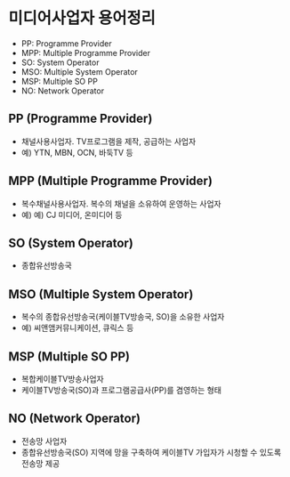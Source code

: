 미디어사업자 용어정리
=====

 - PP: Programme Provider
 - MPP: Multiple Programme Provider
 - SO: System Operator
 - MSO: Multiple System Operator
 - MSP: Multiple SO PP
 - NO: Network Operator

## PP (Programme Provider)

- 채널사용사업자. TV프로그램을 제작, 공급하는 사업자
- 예) YTN, MBN, OCN, 바둑TV 등

## MPP (Multiple Programme Provider)

- 복수채널사용사업자. 복수의 채널을 소유하여 운영하는 사업자
- 예) 예) CJ 미디어, 온미디어 등

## SO (System Operator)

- 종합유선방송국

## MSO (Multiple System Operator)

- 복수의 종합유선방송국(케이블TV방송국, SO)을 소유한 사업자
- 예) 씨앤앰커뮤니케이션, 큐릭스 등

## MSP (Multiple SO PP)

- 복합케이블TV방송사업자
- 케이블TV방송국(SO)과 프로그램공급사(PP)를 겸영하는 형태

## NO (Network Operator)

- 전송망 사업자
- 종합유선방송국(SO) 지역에 망을 구축하여 케이블TV 가입자가 시청할 수 있도록 전송망 제공
